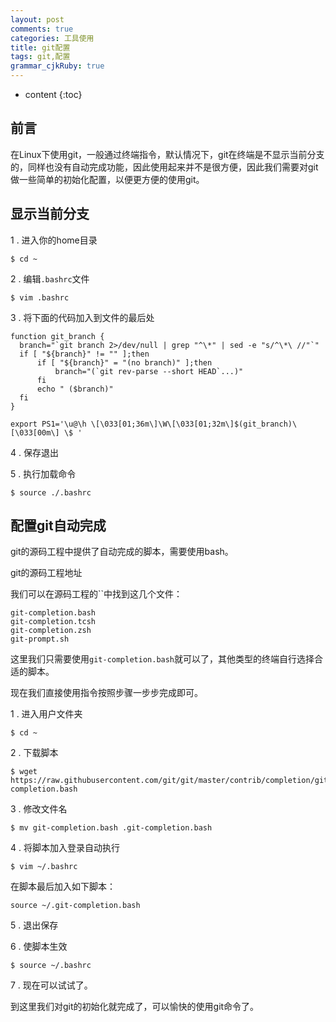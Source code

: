 ```yaml
---
layout: post
comments: true
categories: 工具使用
title: git配置
tags: git,配置
grammar_cjkRuby: true
---
```


* content
{:toc}

## 前言

在Linux下使用git，一般通过终端指令，默认情况下，git在终端是不显示当前分支的，同样也没有自动完成功能，因此使用起来并不是很方便，因此我们需要对git做一些简单的初始化配置，以便更方便的使用git。


## 显示当前分支

1 . 进入你的home目录

```
$ cd ~
```

2 . 编辑`.bashrc`文件

```
$ vim .bashrc
```

3 . 将下面的代码加入到文件的最后处

```
function git_branch {
  branch="`git branch 2>/dev/null | grep "^\*" | sed -e "s/^\*\ //"`"
  if [ "${branch}" != "" ];then
      if [ "${branch}" = "(no branch)" ];then
          branch="(`git rev-parse --short HEAD`...)"
      fi
      echo " ($branch)"
  fi
}

export PS1='\u@\h \[\033[01;36m\]\W\[\033[01;32m\]$(git_branch)\[\033[00m\] \$ '
```

4 . 保存退出

5 . 执行加载命令

```
$ source ./.bashrc
```

## 配置git自动完成

git的源码工程中提供了自动完成的脚本，需要使用bash。

git的源码工程地址[]()

我们可以在源码工程的``中找到这几个文件：

```
git-completion.bash
git-completion.tcsh
git-completion.zsh
git-prompt.sh
```

这里我们只需要使用`git-completion.bash`就可以了，其他类型的终端自行选择合适的脚本。

现在我们直接使用指令按照步骤一步步完成即可。

1 . 进入用户文件夹

```
$ cd ~
```

2 . 下载脚本

```
$ wget https://raw.githubusercontent.com/git/git/master/contrib/completion/git-completion.bash
```

3 . 修改文件名

```
$ mv git-completion.bash .git-completion.bash
```

4 . 将脚本加入登录自动执行

```
$ vim ~/.bashrc
```

在脚本最后加入如下脚本：

```
source ~/.git-completion.bash
```

5 . 退出保存

6 . 使脚本生效

```
$ source ~/.bashrc
```

7 . 现在可以试试了。

到这里我们对git的初始化就完成了，可以愉快的使用git命令了。